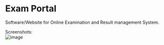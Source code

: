 # Exam Portal
Software/Website for Online Examination and Result management System.<br>

Screenshots:<br>
![image](https://user-images.githubusercontent.com/127186112/231204750-8f43acf9-521b-4ec0-b743-b1c70f102977.png)


